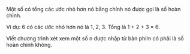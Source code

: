 Một số có tổng các ước nhỏ hơn nó bằng chính nó được gọi là số hoàn chỉnh.

Ví dụ: 6 có các ước nhỏ hơn nó là 1, 2, 3. Tổng là 1 + 2 + 3 = 6.

Viết chương trình xét xem một số n được nhập từ bàn phím có phải là số hoàn chỉnh không.
